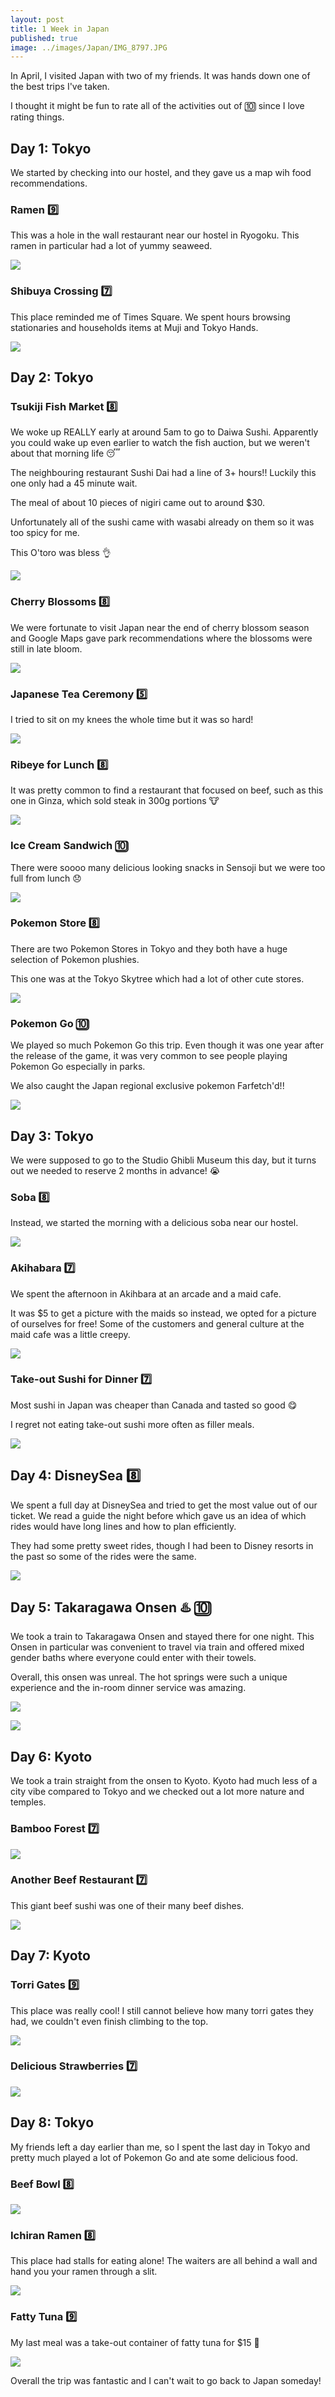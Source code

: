 ```yaml
---
layout: post
title: 1 Week in Japan
published: true
image: ../images/Japan/IMG_8797.JPG
---
```

In April, I visited Japan with two of my friends. It was hands down one of the best trips I've taken.

I thought it might be fun to rate all of the activities out of 🔟 since I love rating things.

## Day 1: Tokyo
We started by checking into our hostel, and they gave us a map wih food recommendations.

### Ramen 9️⃣
This was a hole in the wall restaurant near our hostel in Ryogoku. This ramen in particular had a lot of yummy seaweed.

![](../images/Japan/IMG_8340.JPG)

### Shibuya Crossing 7️⃣
This place reminded me of Times Square. We spent hours browsing stationaries and households items at Muji and Tokyo Hands.

![](../images/Japan/IMG_8404.JPG)

## Day 2: Tokyo
### Tsukiji Fish Market 8️⃣
We woke up REALLY early at around 5am to go to Daiwa Sushi. Apparently you could wake up even earlier to watch the fish auction, but we weren't about that morning life 😴

The neighbouring restaurant Sushi Dai had a line of 3+ hours!! Luckily this one only had a 45 minute wait.

The meal of about 10 pieces of nigiri came out to around $30.

Unfortunately all of the sushi came with wasabi already on them so it was too spicy for me.

This O'toro was bless 👌

![](../images/Japan/IMG_8423.JPG)

### Cherry Blossoms 8️⃣
We were fortunate to visit Japan near the end of cherry blossom season and Google Maps gave park recommendations where the blossoms were still in late bloom.

![](../images/Japan/IMG_2364.JPG)

### Japanese Tea Ceremony 5️⃣
I tried to sit on my knees the whole time but it was so hard!

![](../images/Japan/IMG_8496.JPG)

### Ribeye for Lunch 8️⃣
It was pretty common to find a restaurant that focused on beef, such as this one in Ginza, which sold steak in 300g portions 🐮

![](../images/Japan/IMG_8510.JPG)

### Ice Cream Sandwich 🔟
There were soooo many delicious looking snacks in Sensoji but we were too full from lunch 😞

![](../images/Japan/IMG_8519.JPG)

### Pokemon Store 8️⃣
There are two Pokemon Stores in Tokyo and they both have a huge selection of Pokemon plushies.

This one was at the Tokyo Skytree which had a lot of other cute stores.

![](../images/Japan/IMG_2445.JPG)

### Pokemon Go 🔟
We played so much Pokemon Go this trip. Even though it was one year after the release of the game, it was very common to see people playing Pokemon Go especially in parks.

We also caught the Japan regional exclusive pokemon Farfetch'd!!

![](../images/Japan/IMG_8929.png)

## Day 3: Tokyo
We were supposed to go to the Studio Ghibli Museum this day, but it turns out we needed to reserve 2 months in advance! 😭

### Soba 8️⃣
Instead, we started the morning with a delicious soba near our hostel.

![](../images/Japan/IMG_8579.JPG)

### Akihabara 7️⃣
We spent the afternoon in Akihbara at an arcade and a maid cafe.

It was $5 to get a picture with the maids so instead, we opted for a picture of ourselves for free! Some of the customers and general culture at the maid cafe was a little creepy.

![](../images/Japan/IMG_8591.JPG)

### Take-out Sushi for Dinner 7️⃣
Most sushi in Japan was cheaper than Canada and tasted so good 😋

I regret not eating take-out sushi more often as filler meals.

![](../images/Japan/IMG_8601.JPG)

## Day 4: DisneySea 8️⃣
We spent a full day at DisneySea and tried to get the most value out of our ticket. We read a guide the night before which gave us an idea of which rides would have long lines and how to plan efficiently. 

They had some pretty sweet rides, though I had been to Disney resorts in the past so some of the rides were the same.

![](../images/Japan/IMG_2509.JPG)

## Day 5: Takaragawa Onsen ♨️ 🔟
We took a train to Takaragawa Onsen and stayed there for one night. This Onsen in particular was convenient to travel via train and offered mixed gender baths where everyone could enter with their towels.

Overall, this onsen was unreal. The hot springs were such a unique experience and the in-room dinner service was amazing.

![](../images/Japan/IMG_8812.JPG)

![](../images/Japan/IMG_8815.JPG)

## Day 6: Kyoto
We took a train straight from the onsen to Kyoto. Kyoto had much less of a city vibe compared to Tokyo and we checked out a lot more nature and temples.

### Bamboo Forest 7️⃣

![](../images/Japan/IMG_8868.JPG)

### Another Beef Restaurant 7️⃣
This giant beef sushi was one of their many beef dishes.

![](../images/Japan/IMG_8922.JPG)


## Day 7: Kyoto

### Torri Gates 9️⃣
This place was really cool! I still cannot believe how many torri gates they had, we couldn't even finish climbing to the top.

![](../images/Japan/IMG_8974.JPG)

### Delicious Strawberries 7️⃣

![](../images/Japan/IMG_2662.JPG)

## Day 8: Tokyo
My friends left a day earlier than me, so I spent the last day in Tokyo and pretty much played a lot of Pokemon Go and ate some delicious food.

### Beef Bowl 8️⃣

![](../images/Japan/IMG_9043.JPG)

### Ichiran Ramen 8️⃣
This place had stalls for eating alone! The waiters are all behind a wall and hand you your ramen through a slit.

![](../images/Japan/IMG_9073.JPG)

### Fatty Tuna 9️⃣
My last meal was a take-out container of fatty tuna for $15 🍣

![](../images/Japan/IMG_9115.JPG)


Overall the trip was fantastic and I can't wait to go back to Japan someday!
